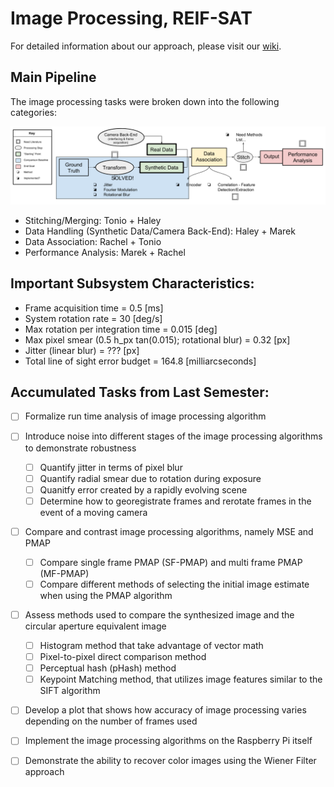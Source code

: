 # Image Processing, REIF-SAT

For detailed information about our approach, please visit our [wiki](https://github.mit.edu/Reif-Sat/image-processing/wiki).

## Main Pipeline

The image processing tasks were broken down into the following categories:

![alt text][OpticsPipeline]

- Stitching/Merging: Tonio + Haley
- Data Handling (Synthetic Data/Camera Back-End): Haley + Marek
- Data Association: Rachel + Tonio
- Performance Analysis: Marek + Rachel


## Important Subsystem Characteristics:


- Frame acquisition time = 0.5 [ms]
- System rotation rate = 30 [deg/s]
- Max rotation per integration time = 0.015 [deg]
- Max pixel smear (0.5 h_px tan(0.015); rotational blur) = 0.32 [px]
- Jitter (linear blur) = ??? [px]
- Total line of sight error budget = 164.8 [milliarcseconds]

## Accumulated Tasks from Last Semester:

- [ ] Formalize run time analysis of image processing algorithm
- [ ] Introduce noise into different stages of the image processing algorithms to demonstrate robustness
    - [ ] Quantify jitter in terms of pixel blur
    - [ ] Quantify radial smear due to rotation during exposure
    - [ ] Quanitfy error created by a rapidly evolving scene
    - [ ] Determine how to georegistrate frames and rerotate frames in the event of a moving camera
- [ ] Compare and contrast image processing algorithms, namely MSE and PMAP
    - [ ] Compare single frame PMAP (SF-PMAP) and multi frame PMAP (MF-PMAP)
    - [ ] Compare different methods of selecting the initial image estimate when using the PMAP algorithm
- [ ] Assess methods used to compare the synthesized image and the circular aperture equivalent image
    - [ ] Histogram method that take advantage of vector math
    - [ ] Pixel-to-pixel direct comparison method
    - [ ] Perceptual hash (pHash) method
    - [ ] Keypoint Matching method, that utilizes image features similar to the SIFT algorithm
- [ ] Develop a plot that shows how accuracy of image processing varies depending on the number of frames used
- [ ] Implement the image processing algorithms on the Raspberry Pi itself 
- [ ] Demonstrate the ability to recover color images using the Wiener Filter approach





[OpticsPipeline]: figures/OpticsPipeline.png?raw=true
